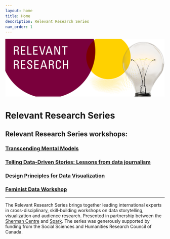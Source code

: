 ```yaml
---
layout: home
title: Home
description: Relevant Research Series
nav_order: 1
---
```

<img src="assets/img/logo.png" alt="Logo" width="695">

# Relevant Research Series
## Relevant Research Series workshops:
### [Transcending Mental Models](https://scds.github.io/transcending-mental-models/)
### [Telling Data-Driven Stories: Lessons from data journalism](https://scds.github.io/data-driven-stories/)
### [Design Principles for Data Visualization](https://scds.github.io/data-visualization-principles/)
### [Feminist Data Workshop](https://github.com/scds/building-feminist-data)  
--- 

The Relevant Research Series brings together leading international experts in cross-disciplinary, skill-building workshops on data storytelling, visualization and audience research. Presented in partnership between the [Sherman Centre](https://scds.ca/) and [Spark](https://spark.mcmaster.ca/). The series was generously supported by funding from the Social Sciences and Humanities Research Council of Canada. 

<!-- Edit the content below for the workshop in question. Once you're ready to publish, remove the comment characters e.g. "<!--" at the start and end -->

<!--
<img src="assets/img/dmds-tableau.png" alt="Workshop Title Slide" width="720">

# Welcome to Data Visualization with Tableau. 

You might not think of numbers and locations as Humanities data, but it all depends on how you use them! Working with numeric and spatial data, you will learn how to create visualizations in [Tableau](https://www.tableau.com/).

Proceed to the [Preparation](preparation) page to get started.
-->

